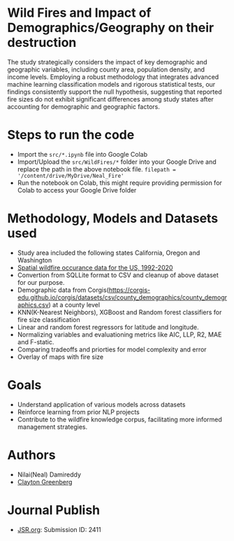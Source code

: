 # Wild Fires and Impact of Demographics/Geography on their destruction
The study strategically considers the impact of key demographic and geographic variables, including county area, population density, and income levels. Employing a robust methodology that integrates advanced machine learning classification models and rigorous statistical tests, our findings consistently support the null hypothesis, suggesting that reported fire sizes do not exhibit significant differences among study states after accounting for demographic and geographic factors.
# Steps to run the code
- Import the `src/*.ipynb` file into Google Colab
- Import/Upload the `src/WildFires/*` folder into your Google Drive and replace the path in the above notebook file.
`filepath = '/content/drive/MyDrive/Neal_Fire'`
- Run the notebook on Colab, this might require providing permission for Colab to access your Google Drive folder

# Methodology, Models and Datasets used
- Study area included the following states California, Oregon and Washington
- [Spatial wildfire occurance data for the US, 1992-2020](https://www.fs.usda.gov/rds/archive/catalog/RDS-2013-0009.6)
- Convertion from SQLLite format to CSV and cleanup of above dataset for our purpose. 
- Demographic data from Corgis(https://corgis-edu.github.io/corgis/datasets/csv/county_demographics/county_demographics.csv) at a county level
- KNN(K-Nearest Neighbors), XGBoost and Random forest classifiers for fire size classification
- Linear and random forest regressors for latitude and longitude.
- Normalizing variables and evaluationing metrics like AIC, LLP, R2, MAE and F-static.
- Comparing tradeoffs and priorties for model complexity and error
- Overlay of maps with fire size

# Goals
- Understand application of various models across datasets
- Reinforce learning from prior NLP projects
- Contribute to the wildfire knowledge corpus, facilitating more informed management strategies.

# Authors
- Nilai(Neal) Damireddy
- [Clayton Greenberg](https://www.linkedin.com/in/cgphd/)

# Journal Publish
- [JSR.org](https://jsr.org): Submission ID: 2411
